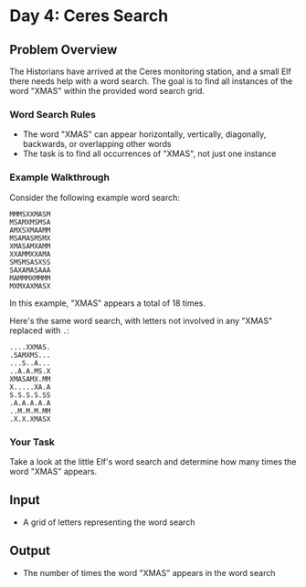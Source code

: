 # Day 4: Ceres Search

## Problem Overview

The Historians have arrived at the Ceres monitoring station, and a small Elf there needs help with a word search. The goal is to find all instances of the word "XMAS" within the provided word search grid.

### Word Search Rules

- The word "XMAS" can appear horizontally, vertically, diagonally, backwards, or overlapping other words
- The task is to find all occurrences of "XMAS", not just one instance

### Example Walkthrough

Consider the following example word search:

```
MMMSXXMASM
MSAMXMSMSA
AMXSXMAAMM
MSAMASMSMX
XMASAMXAMM
XXAMMXXAMA
SMSMSASXSS
SAXAMASAAA
MAMMMXMMMM
MXMXAXMASX
```

In this example, "XMAS" appears a total of 18 times.

Here's the same word search, with letters not involved in any "XMAS" replaced with `.`:

```
....XXMAS.
.SAMXMS...
...S..A...
..A.A.MS.X
XMASAMX.MM
X.....XA.A
S.S.S.S.SS
.A.A.A.A.A
..M.M.M.MM
.X.X.XMASX
```

### Your Task

Take a look at the little Elf's word search and determine how many times the word "XMAS" appears.

## Input

- A grid of letters representing the word search

## Output

- The number of times the word "XMAS" appears in the word search
